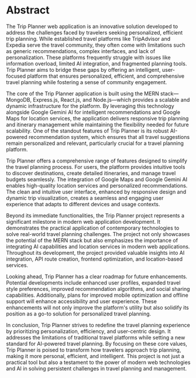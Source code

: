 # Abstract

The Trip Planner web application is an innovative solution developed to address the challenges faced by travelers seeking personalized, efficient trip planning. While established travel platforms like TripAdvisor and Expedia serve the travel community, they often come with limitations such as generic recommendations, complex interfaces, and lack of personalization. These platforms frequently struggle with issues like information overload, limited AI integration, and fragmented planning tools. Trip Planner aims to bridge these gaps by offering an intelligent, user-focused platform that ensures personalized, efficient, and comprehensive travel planning while fostering a sense of community engagement.

The core of the Trip Planner application is built using the MERN stack—MongoDB, Express.js, React.js, and Node.js—which provides a scalable and dynamic infrastructure for the platform. By leveraging this technology alongside Google Gemini AI for intelligent recommendations and Google Maps for location services, the application delivers responsive trip planning and itinerary management while maintaining the flexibility needed for future scalability. One of the standout features of Trip Planner is its robust AI-powered recommendation system, which ensures that all travel suggestions remain personalized and relevant, particularly crucial for a travel planning platform.

Trip Planner offers a comprehensive range of features designed to simplify the travel planning process. For users, the platform provides intuitive tools to discover destinations, create detailed itineraries, and manage travel budgets seamlessly. The integration of Google Maps and Google Gemini AI enables high-quality location services and personalized recommendations. The clean and intuitive user interface, enhanced by responsive design and dynamic trip visualization, creates a seamless and engaging user experience that adapts to different devices and usage contexts.

Beyond its immediate functionalities, the Trip Planner project represents a significant milestone in modern web application development. It demonstrates the practical application of contemporary technologies to solve real-world travel planning challenges. The project not only showcases the potential of the MERN stack but also emphasizes the importance of integrating AI capabilities and location services in modern web applications. Throughout its development, the project provided valuable insights into AI integration, API route creation, frontend optimization, and location-based services.

Looking ahead, Trip Planner has a clear roadmap for future enhancements. Potential developments include enhanced user profiles, expanded travel style preferences, improved recommendation algorithms, and social sharing capabilities. Additionally, plans for improved mobile optimization and offline support will enhance accessibility and user experience. These enhancements will not only improve the platform's utility but also solidify its position as a go-to solution for personalized travel planning.

In conclusion, Trip Planner strives to redefine the travel planning experience by prioritizing personalization, efficiency, and user-centric design. It addresses the limitations of traditional travel platforms while setting a new standard for AI-powered travel planning. By focusing on these core values, Trip Planner is poised to transform how travelers approach trip planning, making it more personal, efficient, and intelligent. This project is not just a practical tool but also a testament to the power of modern web technologies and AI in solving persistent challenges in travel planning and management.
